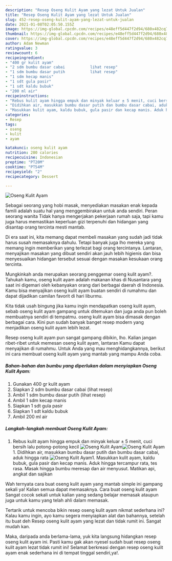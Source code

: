 ```yaml
---
description: "Resep Oseng Kulit Ayam yang lezat Untuk Jualan"
title: "Resep Oseng Kulit Ayam yang lezat Untuk Jualan"
slug: 452-resep-oseng-kulit-ayam-yang-lezat-untuk-jualan
date: 2021-01-08T02:05:50.155Z
image: https://img-global.cpcdn.com/recipes/e48eff5d447f2d94/680x482cq70/oseng-kulit-ayam-foto-resep-utama.jpg
thumbnail: https://img-global.cpcdn.com/recipes/e48eff5d447f2d94/680x482cq70/oseng-kulit-ayam-foto-resep-utama.jpg
cover: https://img-global.cpcdn.com/recipes/e48eff5d447f2d94/680x482cq70/oseng-kulit-ayam-foto-resep-utama.jpg
author: Adam Newman
ratingvalue: 3
reviewcount: 6
recipeingredient:
- "400 gr kulit ayam"
- "2 sdm bumbu dasar cabai           lihat resep"
- "1 sdm bumbu dasar putih           lihat resep"
- "1 sdm kecap manis"
- "1 sdt gula pasir"
- "1 sdt kaldu bubuk"
- "200 ml air"
recipeinstructions:
- "Rebus kulit ayam hingga empuk dan minyak keluar ± 5 menit, cuci bersih lalu potong-potong kecil"
- "Didihkan air, masukkan bumbu dasar putih dan bumbu dasar cabai, aduk hingga rata"
- "Masukkan kulit ayam, kaldu bubuk, gula pasir dan kecap manis. Aduk hingga tercampur rata, tes rasa. Masak hingga bumbu meresap dan air menyusut. Matikan api, angkat dan sajikan"
categories:
- Resep
tags:
- oseng
- kulit
- ayam

katakunci: oseng kulit ayam 
nutrition: 280 calories
recipecuisine: Indonesian
preptime: "PT20M"
cooktime: "PT54M"
recipeyield: "2"
recipecategory: Dessert

---
```



![Oseng Kulit Ayam](https://img-global.cpcdn.com/recipes/e48eff5d447f2d94/680x482cq70/oseng-kulit-ayam-foto-resep-utama.jpg)

Sebagai seorang yang hobi masak, menyediakan masakan enak kepada famili adalah suatu hal yang menggembirakan untuk anda sendiri. Peran seorang  wanita Tidak hanya mengerjakan pekerjaan rumah saja, tapi kamu juga harus memastikan keperluan gizi terpenuhi dan hidangan yang disantap orang tercinta mesti mantab.

Di era  saat ini, kita memang dapat membeli masakan yang sudah jadi tidak harus susah memasaknya dahulu. Tetapi banyak juga lho mereka yang memang ingin memberikan yang terlezat bagi orang tercintanya. Lantaran, menyajikan masakan yang dibuat sendiri akan jauh lebih higienis dan bisa menyesuaikan hidangan tersebut sesuai dengan masakan kesukaan orang tercinta. 



Mungkinkah anda merupakan seorang penggemar oseng kulit ayam?. Tahukah kamu, oseng kulit ayam adalah makanan khas di Nusantara yang saat ini digemari oleh kebanyakan orang dari berbagai daerah di Indonesia. Kamu bisa menyajikan oseng kulit ayam buatan sendiri di rumahmu dan dapat dijadikan camilan favorit di hari liburmu.

Kita tidak usah bingung jika kamu ingin mendapatkan oseng kulit ayam, sebab oseng kulit ayam gampang untuk ditemukan dan juga anda pun boleh membuatnya sendiri di tempatmu. oseng kulit ayam bisa dimasak dengan berbagai cara. Kini pun sudah banyak banget resep modern yang menjadikan oseng kulit ayam lebih lezat.

Resep oseng kulit ayam pun sangat gampang dibikin, lho. Kalian jangan ribet-ribet untuk memesan oseng kulit ayam, lantaran Kamu dapat menyajikan di rumahmu. Untuk Anda yang mau menghidangkannya, berikut ini cara membuat oseng kulit ayam yang mantab yang mampu Anda coba.

<!--inarticleads1-->

##### Bahan-bahan dan bumbu yang diperlukan dalam menyiapkan Oseng Kulit Ayam:

1. Gunakan 400 gr kulit ayam
1. Siapkan 2 sdm bumbu dasar cabai           (lihat resep)
1. Ambil 1 sdm bumbu dasar putih           (lihat resep)
1. Ambil 1 sdm kecap manis
1. Siapkan 1 sdt gula pasir
1. Siapkan 1 sdt kaldu bubuk
1. Ambil 200 ml air




<!--inarticleads2-->

##### Langkah-langkah membuat Oseng Kulit Ayam:

1. Rebus kulit ayam hingga empuk dan minyak keluar ± 5 menit, cuci bersih lalu potong-potong kecil
<img src="https://img-global.cpcdn.com/steps/135fb4224bea0a36/160x128cq70/oseng-kulit-ayam-langkah-memasak-1-foto.jpg" alt="Oseng Kulit Ayam"><img src="https://img-global.cpcdn.com/steps/1da0fa8f40bd2187/160x128cq70/oseng-kulit-ayam-langkah-memasak-1-foto.jpg" alt="Oseng Kulit Ayam">1. Didihkan air, masukkan bumbu dasar putih dan bumbu dasar cabai, aduk hingga rata
<img src="https://img-global.cpcdn.com/steps/bde07f9e16ef892a/160x128cq70/oseng-kulit-ayam-langkah-memasak-2-foto.jpg" alt="Oseng Kulit Ayam">1. Masukkan kulit ayam, kaldu bubuk, gula pasir dan kecap manis. Aduk hingga tercampur rata, tes rasa. Masak hingga bumbu meresap dan air menyusut. Matikan api, angkat dan sajikan




Wah ternyata cara buat oseng kulit ayam yang mantab simple ini gampang sekali ya! Kalian semua dapat memasaknya. Cara buat oseng kulit ayam Sangat cocok sekali untuk kalian yang sedang belajar memasak ataupun juga untuk kamu yang telah ahli dalam memasak.

Tertarik untuk mencoba bikin resep oseng kulit ayam nikmat sederhana ini? Kalau kamu ingin, ayo kamu segera menyiapkan alat dan bahannya, setelah itu buat deh Resep oseng kulit ayam yang lezat dan tidak rumit ini. Sangat mudah kan. 

Maka, daripada anda berlama-lama, yuk kita langsung hidangkan resep oseng kulit ayam ini. Pasti kamu gak akan nyesel sudah buat resep oseng kulit ayam lezat tidak rumit ini! Selamat berkreasi dengan resep oseng kulit ayam enak sederhana ini di tempat tinggal sendiri,ya!.

